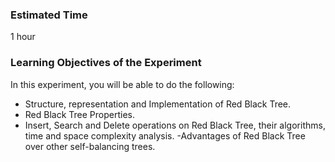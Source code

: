 ### Estimated Time

1 hour

### Learning Objectives of the Experiment

In this experiment, you will be able to do the following:

   -  Structure, representation and Implementation of Red Black Tree.
   - Red Black Tree Properties.
   - Insert, Search and Delete operations on Red Black Tree, their algorithms, time and space complexity analysis.
    -Advantages of Red Black Tree over other self-balancing trees.

